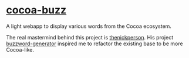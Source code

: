 [cocoa-buzz](http://piperchester.com/cocoa-buzz)
==========

A light webapp to display various words from the Cocoa ecosystem.

The real mastermind behind this project is [thenickperson](http://github.com/thenickperson). His project [buzzword-generator](http://thenickperson.com/buzzword-generator) inspired me to refactor the existing base to be more Cocoa-like. 
